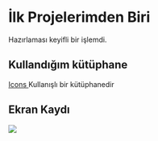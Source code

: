<h1> İlk Projelerimden Biri</h1>

Hazırlaması keyifli bir işlemdi.

<h2> Kullandığım kütüphane</h2>

<a href="https://fontawesome.com/" > Icons </a> Kullanışlı bir kütüphanedir

<h2> Ekran Kaydı </h2>

![](ekran.gif)